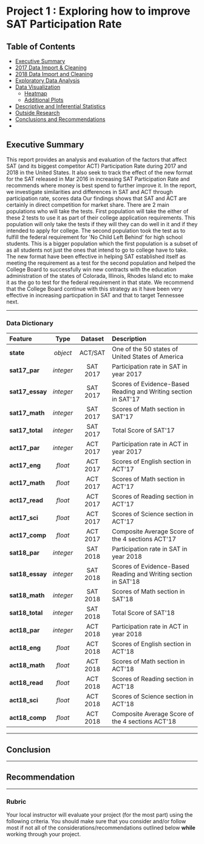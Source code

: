 # Project 1 : Exploring how to improve SAT Participation Rate

## Table of Contents
- [Executive Summary](#Exective-Summary)
- [2017 Data Import & Cleaning](#Data-Import-and-Cleaning)
- [2018 Data Import and Cleaning](#2018-Data-Import-and-Cleaning)
- [Exploratory Data Analysis](#Exploratory-Data-Analysis)
- [Data Visualization](#Visualize-the-data)
    - [Heatmap](#Heatmap-of-overall-data-correlations)
    - [Additional Plots](#Additional-Plots)
- [Descriptive and Inferential Statistics](#Descriptive-and-Inferential-Statistics)
- [Outside Research](#Outside-Research)
- [Conclusions and Recommendations](#Conclusions-and-Recommendations)
- 

## Executive Summary


This report provides an analysis and evaluation of the factors that affect SAT (and its biggest competitor ACT) Participation Rate during 2017 and 2018 in the United States. It also seek to track the effect of the new format for the SAT released in Mar 2016 in increasing SAT Participation Rate and recommends where money is best spend to further improve it. In the report, we investigate similarities and differences in SAT and ACT through participation rate, scores data Our findings shows that SAT and ACT are certainly in direct competition for market share. There are 2 main populations who will take the tests. First population will take the either of these 2 tests to use it as part of their college application requirements. This population will only take the tests if they will they can do well in it and if they intended to apply for college. The second population took the test as to fulfill the federal requirement for 'No Child Left Behind' for high school students. This is a bigger population which the first population is a subset of as all students not just the ones that intend to go to college have to take. The new format have been effective in helping SAT established itself as meeting the requirement as a test for the second population and helped the College Board to successfully win new contracts with the education administration of the states of Colorada, Illinois, Rhodes Island etc to make it as the go to test for the federal requirement in that state. We recommend that the College Board continue with this strategy as it have been very effective in increasing particpation in SAT and that to target Tennessee next.

---
### Data Dictionary

|Feature|Type|Dataset|Description|
|:--|:-:|:-:|:--|
|**state**|*object*|ACT/SAT|One of the 50 states of United States of America|
|**sat17_par**|*integer*|SAT 2017|Participation rate in SAT in year 2017| 
|**sat17_essay**|*integer*|SAT 2017|Scores of Evidence-Based Reading and Writing section in SAT'17| 
|**sat17_math**|*integer*|SAT 2017|Scores of Math section in SAT'17| 
|**sat17_total**|*integer*|SAT 2017|Total Score of SAT'17| 
|**act17_par**|*integer*|ACT 2017|Participation rate in ACT in year 2017| 
|**act17_eng**|*float*|ACT 2017|Scores of English section in ACT'17| 
|**act17_math**|*float*|ACT 2017|Scores of Math section in ACT'17| 
|**act17_read**|*float*|ACT 2017|Scores of Reading section in ACT'17| 
|**act17_sci**|*float*|ACT 2017|Scores of Science section in ACT'17| 
|**act17_comp**|*float*|ACT 2017|Composite Average Score of the 4 sections ACT'17| 
|**sat18_par**|*integer*|SAT 2018|Participation rate in SAT in year 2018| 
|**sat18_essay**|*integer*|SAT 2018|Scores of Evidence-Based Reading and Writing section in SAT'18| 
|**sat18_math**|*integer*|SAT 2018|Scores of Math section in SAT'18| 
|**sat18_total**|*integer*|SAT 2018|Total Score of SAT'18| 
|**act18_par**|*integer*|ACT 2018|Participation rate in ACT in year 2018| 
|**act18_eng**|*float*|ACT 2018|Scores of English section in ACT'18| 
|**act18_math**|*float*|ACT 2018|Scores of Math section in ACT'18| 
|**act18_read**|*float*|ACT 2018|Scores of Reading section in ACT'18| 
|**act18_sci**|*float*|ACT 2018|Scores of Science section in ACT'18| 
|**act18_comp**|*float*|ACT 2018|Composite Average Score of the 4 sections ACT'18| 


---
## Conclusion

---
## Recommendation

---

### Rubric
Your local instructor will evaluate your project (for the most part) using the following criteria.  You should make sure that you consider and/or follow most if not all of the considerations/recommendations outlined below **while** working through your project.
